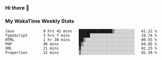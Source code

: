 ### Hi there 👋

<!--
**royschrauwen/royschrauwen** is a ✨ _special_ ✨ repository because its `README.md` (this file) appears on your GitHub profile.

Here are some ideas to get you started:

- 🔭 I’m currently working on ...
- 🌱 I’m currently learning ...
- 👯 I’m looking to collaborate on ...
- 🤔 I’m looking for help with ...
- 💬 Ask me about ...
- 📫 How to reach me: ...
- 😄 Pronouns: ...
- ⚡ Fun fact: ...
-->


### My WakaTime Weekly Stats
<!--START_SECTION:waka-->

```text
Java             9 hrs 42 mins   ███████████████▒░░░░░░░░░   61.22 %
TypeScript       3 hrs 7 mins    █████░░░░░░░░░░░░░░░░░░░░   19.74 %
HTML             1 hr 30 mins    ██▒░░░░░░░░░░░░░░░░░░░░░░   09.55 %
PHP              46 mins         █▒░░░░░░░░░░░░░░░░░░░░░░░   04.85 %
XML              21 mins         ▓░░░░░░░░░░░░░░░░░░░░░░░░   02.25 %
Properties       15 mins         ▒░░░░░░░░░░░░░░░░░░░░░░░░   01.59 %
```

<!--END_SECTION:waka-->
